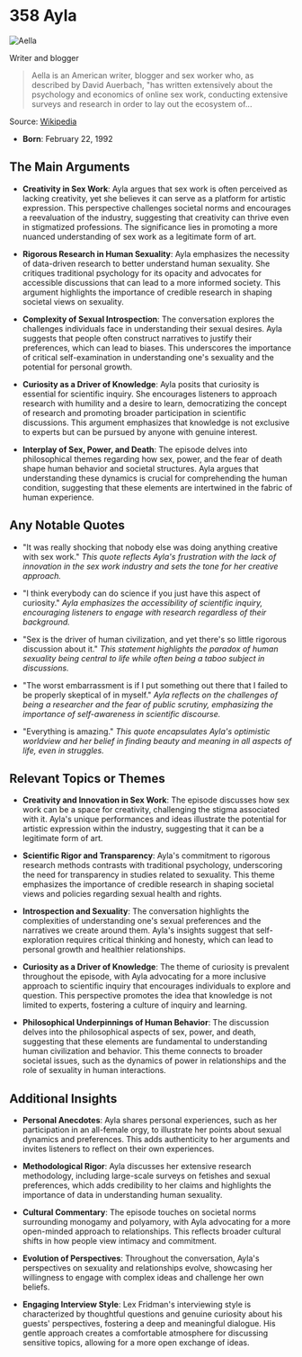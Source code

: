 # 358 Ayla


![Aella](https://encrypted-tbn0.gstatic.com/images?q=tbn:ANd9GcTzJ6768b4IkhsdY5y3PbY8GkmCdMU6fXN_tlP0Pwu-Txw34Xp2U6-qtQ&s=0)

Writer and blogger

> Aella is an American writer, blogger and sex worker who, as described by David Auerbach, "has written extensively about the psychology and economics of online sex work, conducting extensive surveys and research in order to lay out the ecosystem of...

Source: [Wikipedia](https://en.wikipedia.org/wiki/Aella)

- **Born**: February 22, 1992


## The Main Arguments

- **Creativity in Sex Work**: Ayla argues that sex work is often perceived as lacking creativity, yet she believes it can serve as a platform for artistic expression. This perspective challenges societal norms and encourages a reevaluation of the industry, suggesting that creativity can thrive even in stigmatized professions. The significance lies in promoting a more nuanced understanding of sex work as a legitimate form of art.

- **Rigorous Research in Human Sexuality**: Ayla emphasizes the necessity of data-driven research to better understand human sexuality. She critiques traditional psychology for its opacity and advocates for accessible discussions that can lead to a more informed society. This argument highlights the importance of credible research in shaping societal views on sexuality.

- **Complexity of Sexual Introspection**: The conversation explores the challenges individuals face in understanding their sexual desires. Ayla suggests that people often construct narratives to justify their preferences, which can lead to biases. This underscores the importance of critical self-examination in understanding one's sexuality and the potential for personal growth.

- **Curiosity as a Driver of Knowledge**: Ayla posits that curiosity is essential for scientific inquiry. She encourages listeners to approach research with humility and a desire to learn, democratizing the concept of research and promoting broader participation in scientific discussions. This argument emphasizes that knowledge is not exclusive to experts but can be pursued by anyone with genuine interest.

- **Interplay of Sex, Power, and Death**: The episode delves into philosophical themes regarding how sex, power, and the fear of death shape human behavior and societal structures. Ayla argues that understanding these dynamics is crucial for comprehending the human condition, suggesting that these elements are intertwined in the fabric of human experience.

## Any Notable Quotes

- "It was really shocking that nobody else was doing anything creative with sex work."
  *This quote reflects Ayla's frustration with the lack of innovation in the sex work industry and sets the tone for her creative approach.*

- "I think everybody can do science if you just have this aspect of curiosity."
  *Ayla emphasizes the accessibility of scientific inquiry, encouraging listeners to engage with research regardless of their background.*

- "Sex is the driver of human civilization, and yet there's so little rigorous discussion about it."
  *This statement highlights the paradox of human sexuality being central to life while often being a taboo subject in discussions.*

- "The worst embarrassment is if I put something out there that I failed to be properly skeptical of in myself."
  *Ayla reflects on the challenges of being a researcher and the fear of public scrutiny, emphasizing the importance of self-awareness in scientific discourse.*

- "Everything is amazing."
  *This quote encapsulates Ayla's optimistic worldview and her belief in finding beauty and meaning in all aspects of life, even in struggles.*

## Relevant Topics or Themes

- **Creativity and Innovation in Sex Work**: The episode discusses how sex work can be a space for creativity, challenging the stigma associated with it. Ayla's unique performances and ideas illustrate the potential for artistic expression within the industry, suggesting that it can be a legitimate form of art.

- **Scientific Rigor and Transparency**: Ayla's commitment to rigorous research methods contrasts with traditional psychology, underscoring the need for transparency in studies related to sexuality. This theme emphasizes the importance of credible research in shaping societal views and policies regarding sexual health and rights.

- **Introspection and Sexuality**: The conversation highlights the complexities of understanding one's sexual preferences and the narratives we create around them. Ayla's insights suggest that self-exploration requires critical thinking and honesty, which can lead to personal growth and healthier relationships.

- **Curiosity as a Driver of Knowledge**: The theme of curiosity is prevalent throughout the episode, with Ayla advocating for a more inclusive approach to scientific inquiry that encourages individuals to explore and question. This perspective promotes the idea that knowledge is not limited to experts, fostering a culture of inquiry and learning.

- **Philosophical Underpinnings of Human Behavior**: The discussion delves into the philosophical aspects of sex, power, and death, suggesting that these elements are fundamental to understanding human civilization and behavior. This theme connects to broader societal issues, such as the dynamics of power in relationships and the role of sexuality in human interactions.

## Additional Insights

- **Personal Anecdotes**: Ayla shares personal experiences, such as her participation in an all-female orgy, to illustrate her points about sexual dynamics and preferences. This adds authenticity to her arguments and invites listeners to reflect on their own experiences.

- **Methodological Rigor**: Ayla discusses her extensive research methodology, including large-scale surveys on fetishes and sexual preferences, which adds credibility to her claims and highlights the importance of data in understanding human sexuality.

- **Cultural Commentary**: The episode touches on societal norms surrounding monogamy and polyamory, with Ayla advocating for a more open-minded approach to relationships. This reflects broader cultural shifts in how people view intimacy and commitment.

- **Evolution of Perspectives**: Throughout the conversation, Ayla's perspectives on sexuality and relationships evolve, showcasing her willingness to engage with complex ideas and challenge her own beliefs.

- **Engaging Interview Style**: Lex Fridman's interviewing style is characterized by thoughtful questions and genuine curiosity about his guests' perspectives, fostering a deep and meaningful dialogue. His gentle approach creates a comfortable atmosphere for discussing sensitive topics, allowing for a more open exchange of ideas.
